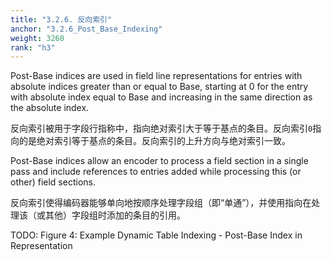 ```yaml
---
title: "3.2.6. 反向索引"
anchor: "3.2.6_Post_Base_Indexing"
weight: 3260
rank: "h3"
---
```


Post-Base indices are used in field line representations for entries with absolute indices greater than or equal to Base, starting at 0 for the entry with absolute index equal to Base and increasing in the same direction as the absolute index.

反向索引被用于字段行指称中，指向绝对索引大于等于基点的条目。反向索引`0`指向的是绝对索引等于基点的条目。反向索引的上升方向与绝对索引一致。

Post-Base indices allow an encoder to process a field section in a single pass and include references to entries added while processing this (or other) field sections.

反向索引使得编码器能够单向地按顺序处理字段组（即“单通”），并使用指向在处理该（或其他）字段组时添加的条目的引用。

TODO: Figure 4: Example Dynamic Table Indexing - Post-Base Index in Representation